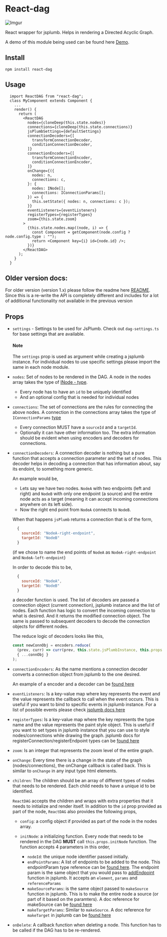 # React-dag

![Imgur](https://i.imgur.com/n9bM1FS.gif)

React wrapper for jsplumb. Helps in rendering a Directed Acyclic Graph.

A demo of this module being used can be found here [Demo](http://react-dag-app.surge.sh).

## Install

`npm install react-dag`

## Usage

```
  import ReactDAG from "react-dag";
  class MyComponent extends Component {
    ...
    render() {
      return (
        <ReactDAG
          nodes={cloneDeep(this.state.nodes)}
          connections={cloneDeep(this.state.connections)}
          jsPlumbSettings={defaultSettings}
          connectionDecoders={[
            transformConnectionDecoder,
            conditionConnectionDecoder,
          ]}
          connectionEncoders={[
            transformConnectionEncoder,
            conditionConnectionEncoder,
          ]}
          onChange={({
            nodes: n,
            connections: c,
          }: {
            nodes: INode[];
            connections: IConnectionParams[];
          }) => {
            this.setState({ nodes: n, connections: c });
          }}
          eventListeners={eventListeners}
          registerTypes={registerTypes}
          zoom={this.state.zoom}
        >
          {this.state.nodes.map((node, i) => {
            const Component = getComponent(node.config ? node.config.type : "");
            return <Component key={i} id={node.id} />;
          })}
        </ReactDAG>
      );
    }
  }
```

## Older version docs:

For older version (version 1.x) please follow the readme here [README](https://github.com/ajainarayanan/react-dag).
Since this is a re-write the API is completely different and includes for a lot of additional functionality not available
in the previous version

## Props

* `settings` - Settings to be used for JsPlumb. Check out `dag-settings.ts` for base settings that are available.

  #### Note

  The `settings` prop is used as argument while creating a jsplumb instance. For individual nodes to use specific settings please import the same in each node module.

* `nodes`: Set of nodes to be rendered in the DAG. A node in the nodes array takes the type of [INode - type](https://github.com/ajainarayanan/react-dag/blob/feature/ui-2.0.0.alpha.1/src/models/index.ts#L8-L11).

  * Every node has to have an `id` to be uniquely identified
  * And an optional config that is needed for individual nodes

* `connections`: The set of connections are the rules for connecting the above nodes. A connection in the connections array takes the type of `IConnectionParams` [type](https://github.com/ajainarayanan/react-dag/blob/feature/ui-2.0.0.alpha.1/src/models/index.ts#L23-L29)

  * Every connection MUST have a `sourceId` and a `targetId`.
  * Optionally it can have other information too. The extra information should be evident when using encoders and decoders for connections.

* `connectionDecoders`: A connection decoder is nothing but a pure function that accepts a connection parameter and the set of nodes. This decoder helps in decoding a connection that has information about, say its endoint, to something more generic.

  An example would be,

  * Lets say we have two nodes. `NodeA` with two endpoints (left and right) and `NodeB` with only one endpoint (a source) and the entire node acts as a target (meaning it can accept incoming connections anywhere on its left side).
  * Now the right end point from `NodeA` connects to `NodeB`.

  When that happens `jsPlumb` returns a connection that is of the form,

  ```javascript
    {
      sourceId: "NodeA-right-endpoint",
      targetId: "NodeB"
    }
  ```

  (if we chose to name the end points of `NodeA` as `NodeA-right-endpoint` and `NodeA-left-endpoint`)

  In order to decode this to be,

  ```javascript
    {
      sourceId: "NodeA",
      targetId: "NodeB"
    }
  ```

  a decoder function is used. The list of decoders are passed a connection object (current connection), jsplumb instance and the list of nodes. Each function has logic to convert the incoming connection to what is desired. And it returns the modified connection object. The same is passed to subsequent decoders to decode the connection objects for different nodes.

  The reduce logic of decoders looks like this,

  ```javascript
  const newConnObj = encoders.reduce(
    (prev, curr) => curr(prev, this.state.jsPlumbInstance, this.props.nodes),
    { ...connObj }
  );
  ```

- `connectionEncoders`: As the name mentions a connection decoder converts a connection object from jsplumb to the one desired.

  An example of a encoder and a decoder can be [found here](https://github.com/ajainarayanan/react-dag/blob/feature/ui-2.0.0.alpha.1/dev/connectionReducers.ts#L57-L127)

- `eventListeners`: Is a key-value map where key represents the event and the value represents the callback to call when the event occurs. This is useful if you want to bind to specific events in jsplumb instance. For a list of possible events please check [jsplumb docs here](http://jsplumb.github.io/jsplumb/events.html)

- `registerTypes`: Is a key-value map where the key represents the type name and the value represents the paint style object. This is useful if you want to set types in jsplumb instance that you can use to style nodes/connections while drawing the graph. jsplumb docs for registerConnection/registerEndpoint types can be [found here](https://github.com/jsplumb/jsplumb/wiki/types)

- `zoom`: Is an integer that represents the zoom level of the entire graph.

- `onChange`: Every time there is a change in the state of the graph (nodes/connections), the onChange callback is called back. This is similar to `onChange` in any input type html elements.

- `children`: The children should be an array of different types of nodes that needs to be rendered. Each child needs to have a unique id to be identified.

  `ReactDAG` accepts the children and wraps with extra properties that it needs to initialize and render itself. In addition to the `id` prop provided as part of the node, `ReactDAG` also provides the following props,

  * `config`: a config object if provided as part of the node in the nodes array.
  * `initNode`: a initializing function. Every node that needs to be rendered in the DAG **MUST** call `this.props.initNode` function. The function accepts 4 parameters in this order,

    * `nodeId`: the unique node identifier passed initially.
    * `endPointParams`: A list of endpoints to be added to the node. This endpointParam type reference can be [found here](https://github.com/ajainarayanan/react-dag/blob/feature/ui-2.0.0.alpha.1/src/models/index.ts#L31-L35). The endpoint param is the same object that you would pass to [addEndpoint](https://jsplumbtoolkit.com/community/apidocs/classes/jsPlumbInstance.html#method_addEndpoint) function in jsplumb. It accepts an `element`, `params` and `referenceParams`
    * `makeSourceParams`: is the same object passed to `makeSource` function in jsplumb. This is to make the entire node a source (or part of it based on the paramters). A doc reference for makeSource can be [found here](https://jsplumbtoolkit.com/community/apidocs/classes/jsPlumbInstance.html#method_makeSource)
    * `makeTargetParams`: Similar to `makeSource`. A doc reference for `makeTarget` in jsplumb can be [found here](https://jsplumbtoolkit.com/community/apidocs/classes/jsPlumbInstance.html#method_makeSource)

- `onDelete`: A callback function when deleting a node. This function has to be called if the DAG has to be re-rendered.
